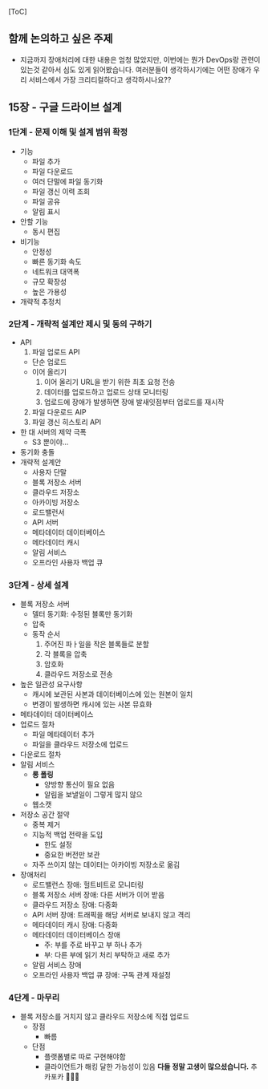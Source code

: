 [ToC]

## 함께 논의하고 싶은 주제
- 지금까지 장애처리에 대한 내용은 엄청 많았지만, 이번에는 뭔가 DevOps랑 관련이 있는것 같아서 심도 있게 읽어봤습니다. 여러분들이 생각하시기에는 어떤 장애가 우리 서비스에서 가장 크리티컬하다고 생각하시나요??

## 15장 - 구글 드라이브 설계

### 1단계 - 문제 이해 및 설계 범위 확정
- 기능
  - 파일 추가
  - 파일 다운로드
  - 여러 단말에 파일 동기화
  - 파일 갱신 이력 조회
  - 파일 공유
  - 알림 표시
- 안할 기능
  - 동시 편집
- 비기능
  - 안정성
  - 빠른 동기화 속도
  - 네트워크 대역폭
  - 규모 확장성
  - 높은 가용성
- 개략적 추정치

### 2단계 - 개략적 설계안 제시 및 동의 구하기
- API
  1. 파일 업로드 API
    - 단순 업로드
    - 이어 올리기
      1. 이어 올리기 URL을 받기 위한 최초 요청 전송
      2. 데이터를 업로드하고 업로드 상태 모니터링
      3. 업로드에 장애가 발생하면 장애 발새잇점부터 업로드를 재시작
  2. 파일 다운로드 AIP
  3. 파일 갱신 히스토리 API
- 한 대 서버의 제약 극폭
  - S3 뿐이야...
- 동기화 충돌
- 개략적 설계안
  - 사용자 단말
  - 블록 저장소 서버
  - 클라우드 저장소
  - 아카이빙 저장소
  - 로드밸런서
  - API 서버
  - 메타데이터 데이터베이스
  - 메타데이터 캐시
  - 알림 서비스
  - 오프라인 사용자 백업 큐

### 3단계 - 상세 설계
- 블록 저장소 서버
  - 델터 동기화: 수정된 블록만 동기화
  - 압축
  - 동작 순서
    1. 주어진 파ㅏ일을 작은 블록들로 분할
    2. 각 블록을 압축
    3. 암호화
    4. 클라우드 저장소로 전송
- 높은 일관성 요구사항
  - 캐시에 보관된 사본과 데이터베이스에 있는 원본이 일치
  - 변경이 발생하면 캐시에 있는 사본 뮤효화
- 메타데이터 데이터베이스
- 업로드 절차
  - 파일 메타데이터 추가
  - 파일을 클라우드 저장소에 업로드
- 다운로드 절차
- 알림 서비스
  - **롱 폴링**
    - 양방향 통신이 필요 없음
    - 알림을 보낼일이 그렇게 많지 않으  
  - 웹소캣
- 저장소 공간 절약
  - 중복 제거
  - 지능적 백업 전략을 도입
    - 한도 설정
    - 중요한 버전만 보관
  - 자주 쓰이지 않는 데이터는 아카이빙 저장소로 옮김
- 장애처리
  - 로드밸런스 장애: 헐트비트로 모니터링
  - 블록 저장소 서버 장애: 다른 서버가 이어 받음
  - 클라우드 저장소 장애: 다중화
  - API 서버 장애: 트래픽을 해당 서버로 보내지 않고 격리
  - 메타데이터 캐시 장애: 다중화
  - 메타데이터 데이터베이스 장애
    - 주: 부를 주로 바꾸고 부 하나 추가
    - 부: 다른 부에 읽기 처리 부탁하고 새로 추가
  - 알림 서비스 장애
  - 오프라인 사용자 백업 큐 장애: 구독 관계 재설정

### 4단계 - 마무리
- 블록 저장소를 거치지 않고 클라우드 저장소에 직접 업로드
  - 장점
    - 빠름
  - 단점
    - 플랫폼별로 따로 구현해야함
    - 클라이언트가 해킹 달한 가능성이 있음
**다들 정말 고생이 많으셨습니다.**
추카포카 :tada::tada::tada: